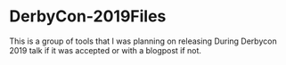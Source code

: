 # DerbyCon-2019Files
This is a group of tools that I was planning on releasing During  Derbycon 2019 talk if it was accepted or with a blogpost if not.
